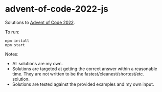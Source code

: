 # advent-of-code-2022-js

Solutions to [Advent of Code 2022](https://adventofcode.com/2022/).

To run:
```
npm install
npm start
```

Notes:
- All solutions are my own.
- Solutions are targeted at getting the correct answer within a reasonable time. They are not written to be the fastest/cleanest/shortest/etc. solution.
- Solutions are tested against the provided examples and my own input.

